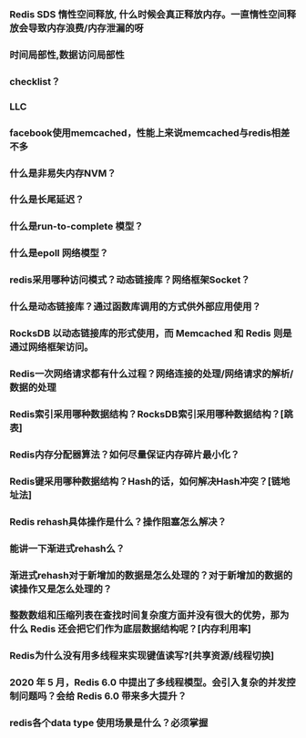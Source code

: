 ### Redis SDS 惰性空间释放, 什么时候会真正释放内存。一直惰性空间释放会导致内存浪费/内存泄漏的呀
### 时间局部性,数据访问局部性
### checklist？
### LLC
### facebook使用memcached，性能上来说memcached与redis相差不多
### 什么是非易失内存NVM？
### 什么是长尾延迟？
### 什么是run-to-complete 模型？
### 什么是epoll 网络模型？
### redis采用哪种访问模式？动态链接库？网络框架Socket？
### 什么是动态链接库？通过函数库调用的方式供外部应用使用？
### RocksDB 以动态链接库的形式使用，而 Memcached 和 Redis 则是通过网络框架访问。
### Redis一次网络请求都有什么过程？网络连接的处理/网络请求的解析/数据的处理
### Redis索引采用哪种数据结构？RocksDB索引采用哪种数据结构？[跳表]
### Redis内存分配器算法？如何尽量保证内存碎片最小化？
### Redis键采用哪种数据结构？Hash的话，如何解决Hash冲突？[链地址法]
### Redis rehash具体操作是什么？操作阻塞怎么解决？
### 能讲一下渐进式rehash么？

### 渐进式rehash对于新增加的数据是怎么处理的？对于新增加的数据的读操作又是怎么处理的？

### 整数数组和压缩列表在查找时间复杂度方面并没有很大的优势，那为什么 Redis 还会把它们作为底层数据结构呢？[内存利用率]
### Redis为什么没有用多线程来实现键值读写?[共享资源/线程切换]
### 2020 年 5 月，Redis 6.0 中提出了多线程模型。会引入复杂的并发控制问题吗？会给 Redis 6.0 带来多大提升？
### redis各个data type 使用场景是什么？必须掌握